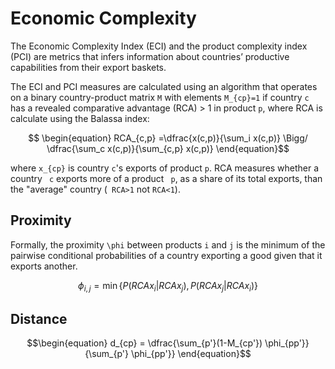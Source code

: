 # Economic Complexity

The Economic Complexity Index (ECI) and the product complexity index (PCI) are metrics that infers information about countries’ productive capabilities from their export baskets.

The ECI and PCI measures are calculated using an algorithm that operates on a binary country-product matrix ``M`` with elements ``M_{cp}=1`` if country ``c`` has a revealed comparative advantage (RCA) > 1 in product ``p``, where RCA is calculate using the Balassa index:

```math 
    \begin{equation}
        RCA_{c,p} =\dfrac{x(c,p)}{\sum_i x(c,p)} \Bigg/  \dfrac{\sum_c x(c,p)}{\sum_{c,p} x(c,p)}
    \end{equation}
```

where ``x_{cp}`` is country ``c``'s exports of product ``p``. RCA  measures whether a country `` c`` exports more of a product `` p``, as a share of its total exports, than the "average" country (`` RCA>1`` not ``RCA<1``). 


## Proximity
Formally, the proximity ``\phi`` between products ``i`` and ``j`` is the minimum of the pairwise conditional probabilities of a country exporting a good given that it exports another.

```math 
    \begin{equation}
        \phi_{i,j} = \min \big\lbrace P(RCAx_i|RCAx_j),P(RCAx_j|RCAx_i) \big\rbrace 
    \end{equation}    
```


## Distance
```math
\begin{equation}
    d_{cp} = \dfrac{\sum_{p'}(1-M_{cp'}) \phi_{pp'}}{\sum_{p'} \phi_{pp'}}
\end{equation}
```
